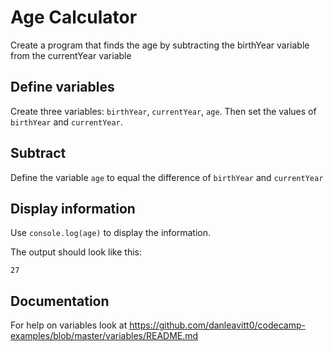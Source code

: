 # Age Calculator

Create a program that finds the age by subtracting the birthYear variable from the currentYear variable

## Define variables

Create three variables: `birthYear`, `currentYear`, `age`. Then set the values of `birthYear` and `currentYear`.

## Subtract

Define the variable `age` to equal the difference of `birthYear` and `currentYear`

## Display information

Use `console.log(age)`  to display the information.

The output should look like this:
```
27
```

## Documentation

For help on variables look at https://github.com/danleavitt0/codecamp-examples/blob/master/variables/README.md